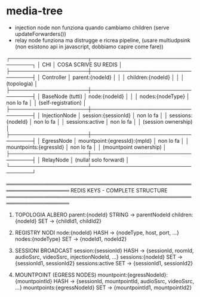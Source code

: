 # media-tree

- injection node non funziona quando cambiamo children (serve updateForwarders())
- relay node funziona ma distrugge e ricrea pipeline, (usare multiudpsink (non esistono api in javascript, dobbiamo capire come fare))


┌─────────────────────┬──────────────────────────────────┐
│ CHI                 │ COSA SCRIVE SU REDIS             │
├─────────────────────┼──────────────────────────────────┤
│ Controller          │ parent:{nodeId}                  │
│                     │ children:{nodeId}                │
│                     │ (topologia)                      │
├─────────────────────┼──────────────────────────────────┤
│ BaseNode (tutti)    │ node:{nodeId}                    │
│                     │ nodes:{nodeType}                 │ non lo fa
│                     │ (self-registration)              │
├─────────────────────┼──────────────────────────────────┤
│ InjectionNode       │ session:{sessionId}              │ non lo fa 
│                     │ sessions:{nodeId}                │ non lo fa
│                     │ sessions:active                  │ non lo fa
│                     │ (session ownership)              │
├─────────────────────┼──────────────────────────────────┤
│ EgressNode          │ mountpoint:{egressId}:{mpId}     │ non lo fa
│                     │ mountpoints:{egressId}           │ non lo fa
│                     │ (mountpoint ownership)           │
├─────────────────────┼──────────────────────────────────┤
│ RelayNode           │ (nulla! solo forward)            │
└─────────────────────┴──────────────────────────────────┘

═══════════════════════════════════════════════════════════════════
REDIS KEYS - COMPLETE STRUCTURE
═══════════════════════════════════════════════════════════════════

1. TOPOLOGIA ALBERO
   parent:{nodeId}                    STRING   → parentNodeId
   children:{nodeId}                  SET      → {childId1, childId2}

2. REGISTRY NODI
   node:{nodeId}                      HASH     → {nodeType, host, port, ...}
   nodes:{nodeType}                   SET      → {nodeId1, nodeId2}

3. SESSIONI BROADCAST
   session:{sessionId}                HASH     → {sessionId, roomId, audioSsrc, videoSsrc, injectionNodeId, ...}
   sessions:{nodeId}                  SET      → {sessionId1, sessionId2}
   sessions:active                    SET      → {sessionId1, sessionId2}

4. MOUNTPOINT (EGRESS NODES)
   mountpoint:{egressNodeId}:{mountpointId}   HASH → {sessionId, mountpointId, audioSsrc, videoSsrc, ...}
   mountpoints:{egressNodeId}                 SET  → {mountpointId1, mountpointId2}
